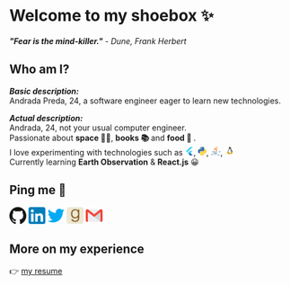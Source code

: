 # Welcome to my shoebox ✨
<i><b>"Fear is the mind-killer."</b> - Dune, Frank Herbert</i>


## Who am I?
<b><i>Basic description:</i></b>
</br>
Andrada Preda, 24, a software engineer eager to learn new technologies.

<b><i>Actual description:</i></b>
</br>
Andrada, 24, not your usual computer engineer.
</br>
Passionate about <b> space 🌌🚀</b>, <b> books 📚 </b> and <b> food 🍝 </b>.
</br>
I love experimenting with technologies such as <img height="15" width="15" src="assets/flutterio-icon.svg"></div>, <img
    height="15" width="15" src="assets/python.svg"></div>, <img height="17" width="17" src="assets/java.svg"></div>,
<img height="17" width="17" src="assets/linux.svg"></div>
</br>
Currently learning **Earth Observation** & **React.js** 😀

## Ping me 💬

<div>
    <a href="https://github.com/predandrada"><img height="30" width="30" src="assets/github.svg"></a>
    <a href="https://linkedin.com/in/predandrada"><img height="30" width="30" src="assets/linkedin.svg"></a>
    <a href="https://twitter.com/predandrada"><img height="30" width="30" src="assets/twitter.svg"></a>
    <a href="https://www.goodreads.com/predandrada"><img height="30" width="30" src="assets/goodreads.svg"></a>
    <a href="mailto: predandrada.elena@gmail.com"> <img height="30" width="30" src="assets/email.svg"></a>
</div>

## More on my experience
👉 <a href="https://drive.google.com/file/d/1MOi-fFpWt91iWFYeYFVUwDX6SspR51NI/view?usp=sharing">my resume</a>
</br>
